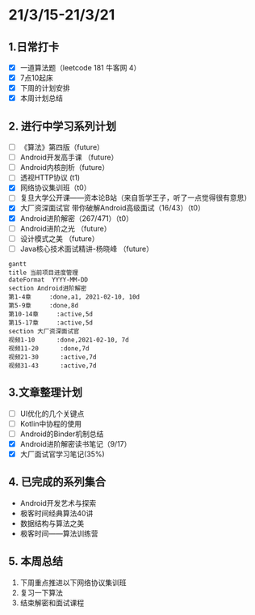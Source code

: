 # 21/3/15-21/3/21

## 1.日常打卡

* [x] 一道算法题（leetcode 181 牛客网 4） 
* [x] 7点10起床
* [x] 下周的计划安排
* [x] 本周计划总结

## 2. 进行中学习系列计划

* [ ] 《算法》第四版（future）
* [ ] Android开发高手课 （future）
* [ ] Android内核剖析（future）
* [ ] 透视HTTP协议 \(t1\)
* [x] 网络协议集训班（t0）
* [ ] 复旦大学公开课——资本论B站（来自哲学王子，听了一点觉得很有意思）
* [x] 大厂资深面试官 带你破解Android高级面试（16/43）（t0）
* [x] Android进阶解密（267/471）（t0）
* [ ] Android进阶之光 （future）
* [ ] 设计模式之美 （future）
* [ ] Java核心技术面试精讲-杨晓峰 （future）

```text
gantt
title 当前项目进度管理
dateFormat  YYYY-MM-DD
section Android进阶解密
第1-4章     :done,a1, 2021-02-10, 10d
第5-9章     :done,8d
第10-14章     :active,5d
第15-17章     :active,5d
section 大厂资深面试官
视频1-10      :done,2021-02-10, 7d
视频11-20      :done,7d
视频21-30      :active,7d
视频31-43      :active,7d
```

## 3.文章整理计划

* [ ] UI优化的几个关键点
* [ ] Kotlin中协程的使用
* [ ] Android的Binder机制总结
* [x] Android进阶解密读书笔记（9/17）
* [x] 大厂面试官学习笔记\(35%\)

## 4. 已完成的系列集合

* Android开发艺术与探索
* 极客时间经典算法40讲
* 数据结构与算法之美
* 极客时间——算法训练营

## 5. 本周总结

1. 下周重点推进以下网络协议集训班
2. 复习一下算法
3. 结束解密和面试课程

